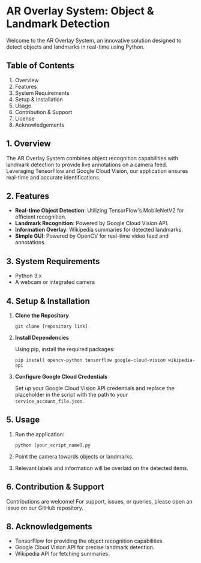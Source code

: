 # AR Overlay System: Object & Landmark Detection

Welcome to the AR Overlay System, an innovative solution designed to detect objects and landmarks in real-time using Python.

## Table of Contents
1. Overview
2. Features
3. System Requirements
4. Setup & Installation
5. Usage
6. Contribution & Support
7. License
8. Acknowledgements

## 1. Overview

The AR Overlay System combines object recognition capabilities with landmark detection to provide live annotations on a camera feed. Leveraging TensorFlow and Google Cloud Vision, our application ensures real-time and accurate identifications.

## 2. Features

- **Real-time Object Detection**: Utilizing TensorFlow's MobileNetV2 for efficient recognition.
- **Landmark Recognition**: Powered by Google Cloud Vision API.
- **Information Overlay**: Wikipedia summaries for detected landmarks.
- **Simple GUI**: Powered by OpenCV for real-time video feed and annotations.

## 3. System Requirements

- Python 3.x
- A webcam or integrated camera

## 4. Setup & Installation

1. **Clone the Repository**
   
   ```
   git clone [repository link]
   ```

2. **Install Dependencies**

   Using pip, install the required packages:

   ```
   pip install opencv-python tensorflow google-cloud-vision wikipedia-api
   ```

3. **Configure Google Cloud Credentials**

   Set up your Google Cloud Vision API credentials and replace the placeholder in the script with the path to your `service_account_file.json`.

## 5. Usage

1. Run the application:

   ```
   python [your_script_name].py
   ```

2. Point the camera towards objects or landmarks.
3. Relevant labels and information will be overlaid on the detected items.

## 6. Contribution & Support

Contributions are welcome! For support, issues, or queries, please open an issue on our GitHub repository.

## 8. Acknowledgements

- TensorFlow for providing the object recognition capabilities.
- Google Cloud Vision API for precise landmark detection.
- Wikipedia API for fetching summaries.
